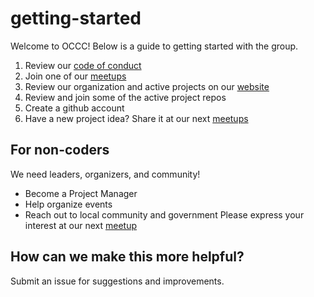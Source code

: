 # getting-started
Welcome to OCCC!  Below is a guide to getting started with the group.

1. Review our [code of conduct](https://github.com/occiviccoders/codeofconduct)
2. Join one of our [meetups](https://www.meetup.com/OC-Civic-Coders/)
2. Review our organization and active projects on our [website](https://www.occiviccoders.com/)
3. Review and join some of the active project repos
4. Create a github account
5. Have a new project idea?  Share it at our next [meetups](https://www.meetup.com/OC-Civic-Coders/)

## For non-coders
We need leaders, organizers, and community!
- Become a Project Manager
- Help organize events
- Reach out to local community and government
Please express your interest at our next [meetup](https://www.meetup.com/OC-Civic-Coders/)

## How can we make this more helpful?
Submit an issue for suggestions and improvements.
